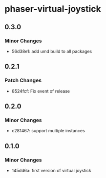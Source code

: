 # phaser-virtual-joystick

## 0.3.0

### Minor Changes

- 56d38e1: add umd build to all packages

## 0.2.1

### Patch Changes

- 8524fcf: Fix event of release

## 0.2.0

### Minor Changes

- c281467: support multiple instances

## 0.1.0

### Minor Changes

- 145dd6a: first version of virtual joystick
